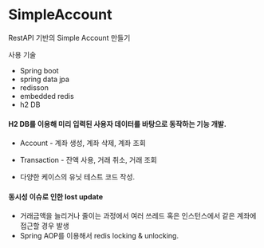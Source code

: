 # SimpleAccount
RestAPI 기반의 Simple Account 만들기

사용 기술
- Spring boot
- spring data jpa
- redisson
- embedded redis
- h2 DB

#### H2 DB를 이용해 미리 입력된 사용자 데이터를 바탕으로 동작하는 기능 개발.<br/>
- Account - 계좌 생성, 계좌 삭제, 계좌 조회<br/>
- Transaction - 잔액 사용, 거래 취소, 거래 조회<br/>

- 다양한 케이스의 유닛 테스트 코드 작성.

#### 동시성 이슈로 인한 lost update
- 거래금액을 늘리거나 줄이는 과정에서 여러 쓰레드 혹은 인스턴스에서 같은 계좌에 접근할 경우 발생
- Spring AOP를 이용해서 redis locking & unlocking.

